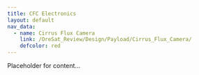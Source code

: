 ```yaml
---
title: CFC Electronics
layout: default
nav_data:
  - name: Cirrus Flux Camera
    link: /OreSat_Review/Design/Payload/Cirrus_Flux_Camera/
    defcolor: red
---
```



Placeholder for content...
